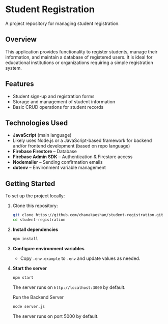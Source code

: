 # Student Registration

A project repository for managing student registration.

## Overview

This application provides functionality to register students, manage their information, and maintain a database of registered users. It is ideal for educational institutions or organizations requiring a simple registration system.

## Features

- Student sign-up and registration forms
- Storage and management of student information
- Basic CRUD operations for student records

## Technologies Used

- **JavaScript** (main language)
- Likely uses Node.js or a JavaScript-based framework for backend and/or frontend development (based on repo language)
- **Firebase Firestore** – Database
- **Firebase Admin SDK** – Authentication & Firestore access
- **Nodemailer** – Sending confirmation emails
- **dotenv** – Environment variable management

## Getting Started

To set up the project locally:

1. Clone this repository:
   ```sh
   git clone https://github.com/chanakaeshan/student-registration.git
   cd student-registration

2. **Install dependencies**
    ```bash
    npm install
    ```

3. **Configure environment variables**
    - Copy `.env.example` to `.env` and update values as needed.

4. **Start the server**
    ```bash
    npm start
    ```
    The server runs on `http://localhost:3000` by default.

    Run the Backend Server

    ```bash
    node server.js
    ```

   The server runs on port 5000 by default.
